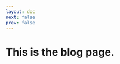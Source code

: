 ```yaml
---
layout: doc
next: false
prev: false
---
```


# This is the blog page.

<script setup lang='ts'>
  import allPosts from './components/allPosts.vue'
</script>

<allPosts />
